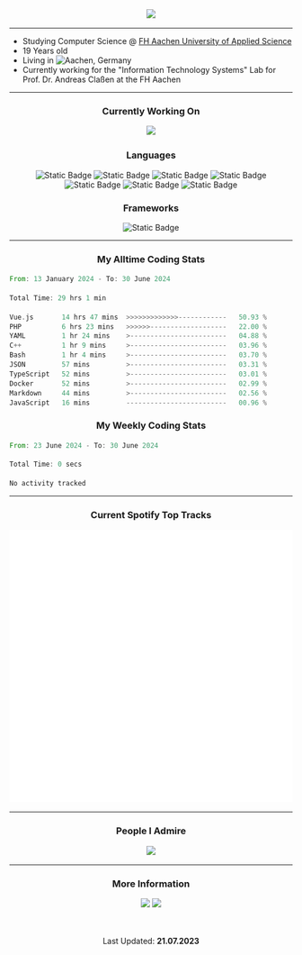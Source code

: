 <div align="center"><img src="https://readme-typing-svg.herokuapp.com?font=Roboto&size=32&pause=1000&color=FFFFFF&center=true&vCenter=true&height=32&lines=Hey%2C+I'm+Phil!" /></div>

___

- Studying Computer Science @ [FH Aachen University of Applied Science](https://www.fh-aachen.de/)
- 19 Years old
- Living in ![Aachen, Germany](https://maps.app.goo.gl/8qs8RtG5ooiP5L3bA)
- Currently working for the "Information Technology Systems" Lab for Prof. Dr. Andreas Claßen at the FH Aachen 

___

<div align="center">
  
  ### Currently Working On

  <a href="https://github.com/PhilPinsdorf/FhAachenMensaBot">
    <img src="https://img.shields.io/badge/FH%20Aachen%20Mensa%20Bot-26A5E4?style=for-the-badge&logo=telegram&logoColor=white">
  </a>
  
  ### Languages
  ![Static Badge](https://img.shields.io/badge/Java-ED8B00?style=for-the-badge&logo=java&logoColor=white)
  ![Static Badge](https://img.shields.io/badge/javascript-F7DF1E?style=for-the-badge&logo=javascript&logoColor=black)
  ![Static Badge](https://img.shields.io/badge/typescript-3178C6?style=for-the-badge&logo=typescript&logoColor=white)
  ![Static Badge](https://img.shields.io/badge/c%2B%2B-00599C?style=for-the-badge&logo=cplusplus)
  ![Static Badge](https://img.shields.io/badge/python-3776AB?style=for-the-badge&logo=python&logoColor=white)
  ![Static Badge](https://img.shields.io/badge/PHP-777BB4?style=for-the-badge&logo=php&logoColor=white)
  ![Static Badge](https://img.shields.io/badge/Vue.js-4FC08D?style=for-the-badge&logo=vuedotjs&logoColor=white)

  ### Frameworks
  ![Static Badge](https://img.shields.io/badge/Laravel-FF2D20?style=for-the-badge&logo=laravel&logoColor=white)

</div>

___
<div align="center">
  
### My Alltime Coding Stats 
</div>
<!--START_SECTION:wakaalltime-->

```rust
From: 13 January 2024 - To: 30 June 2024

Total Time: 29 hrs 1 min

Vue.js       14 hrs 47 mins  >>>>>>>>>>>>>------------   50.93 %
PHP          6 hrs 23 mins   >>>>>>-------------------   22.00 %
YAML         1 hr 24 mins    >------------------------   04.88 %
C++          1 hr 9 mins     >------------------------   03.96 %
Bash         1 hr 4 mins     >------------------------   03.70 %
JSON         57 mins         >------------------------   03.31 %
TypeScript   52 mins         >------------------------   03.01 %
Docker       52 mins         >------------------------   02.99 %
Markdown     44 mins         >------------------------   02.56 %
JavaScript   16 mins         -------------------------   00.96 %
```

<!--END_SECTION:wakaalltime-->

<div align="center">
  
### My Weekly Coding Stats 
</div>
<!--START_SECTION:wakaweekly-->

```rust
From: 23 June 2024 - To: 30 June 2024

Total Time: 0 secs

No activity tracked
```

<!--END_SECTION:wakaweekly-->

___

<div align="center">
  <h3>Current Spotify Top Tracks</h3>
</div>

<a href="https://open.spotify.com/user/phil220704?si=dcdfdbe7a6f541a8">
  <img src="https://github.com/PhilPinsdorf/PhilPinsdorf/blob/81799ec560386a0e9b22ea5c21f155ae342b441c/metrics.plugin.music.svg">
</a>


___

<div align="center">
  <h3>People I Admire</h3>
  <a href="https://github.com/RC-14/">
    <img src="https://img.shields.io/static/v1?label=%20&message=RC-14%20&color=red&style=for-the-badge&logo=github">
  </a>
</div>

___

<div align="center">
  <h3>More Information</h3>
  <img src="https://komarev.com/ghpvc/?username=philpinsdorf&style=for-the-badge&color=blueviolet">
  <a href="https://discord.com/channels/@me/722502317458325664">
    <img src="https://img.shields.io/static/v1?label=%20&message=philpin&color=7289da&style=for-the-badge&logo=discord&logoColor=white""> 
  </a>
</div>

</br>
</br>

<p align="center">Last Updated: <strong>21.07.2023</strong></p>
